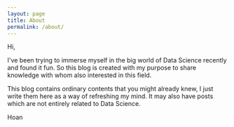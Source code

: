 ```yaml
---
layout: page
title: About
permalink: /about/
---
```


Hi, 

I've been trying to immerse myself in the big world of Data Science recently and found it fun. So this blog is created with my purpose to share knowledge with whom also interested in this field.

This blog contains ordinary contents that you might already knew, I just write them here as a way of refreshing my mind. It may also have posts which are not entirely related to Data Science.

Hoan